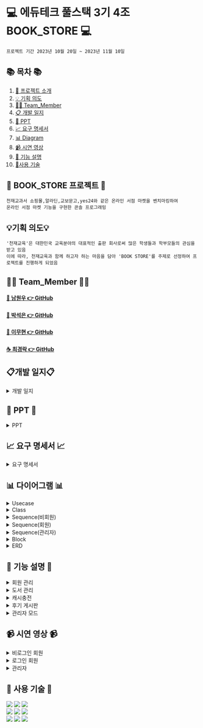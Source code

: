 #  💻 에듀테크 풀스택 3기 4조 BOOK_STORE 💻
```bash
프로젝트 기간 2023년 10월 20일 ~ 2023년 11월 10일
```
## 📚 목차 📚

1. [📖 프로젝트 소개](#-book_store-프로젝트-)
2. [💡 기획 의도](#기획-의도)
3. [🙋‍♀️ Team_Member](#%EF%B8%8F-team_member-%EF%B8%8F)
4. [📋 개발 일지](#개발-일지)
5. [📂 PPT](#-ppt-)
6. [📈  요구 명세서](#-요구-명세서-)
7. [📊 Diagram](#-다이어그램-)
8. [📹 시연 영상](#-시연-영상-)
9. [📝 기능 설명](#-기능-설명-)
10. [🔨사용 기술](#-사용-기술-)
   
      
## 📖 BOOK_STORE 프로젝트 📖
```bash프로젝트 소개
천재교과서 쇼핑몰,알라딘,교보문고,yes24와 같은 온라인 서점 마켓을 벤치마킹하여
온라인 서점 마켓 기능을 구현한 콘솔 프로그래밍
```
## 💡기획 의도💡
```
'천재교육'은 대한민국 교육분야의 대표적인 출판 회사로써 많은 학생들과 학부모들의 관심을 받고 있음
이에 따라, 천재교육과 함께 하고자 하는 마음을 담아 'BOOK STORE'를 주제로 선정하여 프로젝트를 진행하게 되었음
```

## 🙋‍♀️ Team_Member 🙋‍♀️

#### [🌱 남원우 👉 GitHub](https://github.com/wwnoov)
#### [🎵 박석은 👉 GitHub](https://github.com/seokeunpark)
#### [🧟 이무현 👉 GitHub](https://github.com/LMH9999)
#### [☕ 최경락 👉 GitHub](https://github.com/raknrak)

## 📋개발 일지📋
<details><summary>개발 일지</summary>
   
![개발일지](https://github.com/wwnoov/Team_ProJect/assets/145524959/02abd97a-26c8-4e52-ba7a-9e85c5d4b296)
</details>


## 📂 PPT 📂

<details><summary>PPT</summary>

![1](https://github.com/wwnoov/OC_Team_ProJect/assets/145524959/b79205c3-050c-4411-931c-86b7704b1b23)
![2](https://github.com/wwnoov/OC_Team_ProJect/assets/145524959/fe65175d-c4ba-468e-b41a-1ee70fb1e451)
![3](https://github.com/wwnoov/OC_Team_ProJect/assets/145524959/b0f02ace-18a7-453b-b4df-5d17b98e4082)
![4](https://github.com/wwnoov/OC_Team_ProJect/assets/145524959/4a60bed5-f17e-4b9c-b32a-7b32201f169e)
![5](https://github.com/wwnoov/OC_Team_ProJect/assets/145524959/466e391b-6a3f-400b-a80e-04638f4c5631)
![6](https://github.com/wwnoov/OC_Team_ProJect/assets/145524959/fe63ef09-782d-4f7e-95ba-985fa0206315)
![7](https://github.com/wwnoov/OC_Team_ProJect/assets/145524959/f1b3a582-f2fd-47fe-bca4-f22b20ae2fe8)
![8](https://github.com/wwnoov/OC_Team_ProJect/assets/145524959/d71a120e-93f7-461f-9f28-332a39881ce5)
![9](https://github.com/wwnoov/OC_Team_ProJect/assets/145524959/96651db8-8df0-40fe-b500-7b828c99e18c)
![10](https://github.com/wwnoov/OC_Team_ProJect/assets/145524959/55e954d0-0c27-4420-92e1-236a12cf674a)
![11](https://github.com/wwnoov/OC_Team_ProJect/assets/145524959/8d64b512-dd1f-446a-9c08-8c7aa9061138)
![12](https://github.com/wwnoov/OC_Team_ProJect/assets/145524959/f1affdd0-7143-4b53-9815-e283cda2a82a)
![13](https://github.com/wwnoov/OC_Team_ProJect/assets/145524959/d6877053-3290-4ea2-ab3d-d16c01b88bdd)
![14](https://github.com/wwnoov/OC_Team_ProJect/assets/145524959/ffdf8495-2ac4-4152-b6d5-5f537349d208)
![15](https://github.com/wwnoov/OC_Team_ProJect/assets/145524959/6eafcea1-763a-440c-8077-61cc0ad91849)
![16](https://github.com/wwnoov/OC_Team_ProJect/assets/145524959/fef2a1ce-64bc-47c1-a902-1899e70c9852)
![17](https://github.com/wwnoov/OC_Team_ProJect/assets/145524959/9e20ee8f-f10b-45b9-a1a0-06ae7041132f)
![18](https://github.com/wwnoov/OC_Team_ProJect/assets/145524959/1cc8b092-a2ec-4390-9b1c-488b2c539545)
![19](https://github.com/wwnoov/OC_Team_ProJect/assets/145524959/5c1e6592-545e-43f5-83f4-a9e9d1e43e64)
![20](https://github.com/wwnoov/OC_Team_ProJect/assets/145524959/981f72ca-f08a-4a70-997b-407de8d047eb)
![21](https://github.com/wwnoov/OC_Team_ProJect/assets/145524959/2996dc0d-ce90-445b-bad5-d301cac6882b)
![22](https://github.com/wwnoov/OC_Team_ProJect/assets/145524959/47c3f26c-a140-459c-a95d-edde3c9aac50)
![23](https://github.com/wwnoov/OC_Team_ProJect/assets/145524959/4f46de91-85bf-4587-a72f-932547724468)
![24](https://github.com/wwnoov/OC_Team_ProJect/assets/145524959/3a7f1b24-4b95-4606-aca3-87358c7149cb)
![25](https://github.com/wwnoov/OC_Team_ProJect/assets/145524959/9a74daaa-5d66-40d2-8d41-9deefe055904)
![26](https://github.com/wwnoov/OC_Team_ProJect/assets/145524959/0470af84-7f9a-469a-ad32-5d9d10896db1)
![27](https://github.com/wwnoov/OC_Team_ProJect/assets/145524959/525edf0f-d1f9-4091-a6a4-18b25264df66)
![28](https://github.com/wwnoov/OC_Team_ProJect/assets/145524959/c02392c1-a3e0-4dcf-8eeb-fbe99314fc6b)
![29](https://github.com/wwnoov/OC_Team_ProJect/assets/145524959/d1149137-4580-4ee0-bdb8-6ae9cd15ff77)
![30](https://github.com/wwnoov/OC_Team_ProJect/assets/145524959/2d0db509-27f1-4df8-abaa-1ab34d6d9adb)
![31](https://github.com/wwnoov/OC_Team_ProJect/assets/145524959/92227787-218c-49bc-859f-44de2857eeef)
![32](https://github.com/wwnoov/OC_Team_ProJect/assets/145524959/cebce2d6-ec17-439a-aafc-9d18f07b2021)
![33](https://github.com/wwnoov/OC_Team_ProJect/assets/145524959/00ff2335-05ae-4a2f-b55a-210da8e56e79)
![34](https://github.com/wwnoov/OC_Team_ProJect/assets/145524959/e539f648-f8a6-4824-b04e-fcddf1530d80)
![35](https://github.com/wwnoov/OC_Team_ProJect/assets/145524959/fdfd1e53-318e-4bdd-b6ec-1e8034f565f7)
![36](https://github.com/wwnoov/OC_Team_ProJect/assets/145524959/71b92b5b-fefb-4295-b315-701bd4094ef7)
![37](https://github.com/wwnoov/OC_Team_ProJect/assets/145524959/9850c4c2-298f-4057-ae1f-eac27eb7cd1e)
![38](https://github.com/wwnoov/OC_Team_ProJect/assets/145524959/a61223f5-7d57-4504-a291-ffa36d42c55b)
![39](https://github.com/wwnoov/OC_Team_ProJect/assets/145524959/9fcd48a4-887e-4ea0-a038-e9870ac85689)
![40](https://github.com/wwnoov/OC_Team_ProJect/assets/145524959/0c35ff33-fafb-4a5f-85a4-ad0b8016fc9c)
![41](https://github.com/wwnoov/OC_Team_ProJect/assets/145524959/fe7bca0b-7e40-4568-aaa2-129ff2b90a29)
![42](https://github.com/wwnoov/OC_Team_ProJect/assets/145524959/f3767a55-63ec-4f7a-a5f9-4ab421800b68)
![43](https://github.com/wwnoov/OC_Team_ProJect/assets/145524959/18d33c09-feed-41ef-84bf-b7763b6f311f)
![44](https://github.com/wwnoov/OC_Team_ProJect/assets/145524959/2893bab6-3ceb-4a87-9b34-7bb3c6044592)
![45](https://github.com/wwnoov/OC_Team_ProJect/assets/145524959/0901b180-25e2-45b7-95c5-3644e0ad1834)

</details>


## 📈 요구 명세서 📈

<details><summary>요구 명세서</summary>

  <img src="https://github.com/wwnoov/Team_ProJect/blob/main/%ED%9A%8C%EC%9D%98%EB%A1%9D/%EC%9A%94%EA%B5%AC%EB%AA%85%EC%84%B8%EC%84%9C.png">
</details>

## 📊 다이어그램 📊

<details><summary>Usecase</summary>
<img src="https://github.com/wwnoov/Team_ProJect/blob/main/%ED%9A%8C%EC%9D%98%EB%A1%9D/4%EC%B0%A8%ED%9A%8C%EC%9D%98%EB%A1%9D/%EC%9C%A0%EC%8A%A4%EC%BC%80%EC%9D%B4%EC%8A%A42.png">
</details>

<details><summary>Class</summary>
  
<img src="https://github.com/seokeunpark/Team_ProJect/assets/145525099/5350cac5-b8af-48d6-b732-17e886037df0">

</details>
<details><summary>Sequence(비회원)</summary>
    
<img src="https://github.com/seokeunpark/Team_ProJect/assets/145525099/b479afc3-e8f9-4ee9-be58-9f7ae4927553">

</details>

</details>
<details><summary>Sequence(회원)</summary>
    
<img src="https://github.com/seokeunpark/Team_ProJect/assets/145525099/76d38c0d-66aa-45b3-846b-07972275234c">

</details>

</details>
<details><summary>Sequence(관리자)</summary>
    
<img src="https://github.com/seokeunpark/Team_ProJect/assets/145525099/a9dc285b-1a93-4886-9d32-edbba7e26783">

</details>

<details><summary>Block</summary>
    
<img src="https://github.com/seokeunpark/Team_ProJect/assets/145525099/26862a15-f0d3-4763-b8a4-fb26e16cd364">
    
</details>

<details><summary>ERD</summary>
<img src="https://github.com/seokeunpark/Team_ProJect/assets/145525099/824d1422-3be9-4b6e-90f2-78357c942dbe">
    
</details>

## 📝 기능 설명 📝
<details><summary>회원 관리
</summary>
   
[- 회원 가입시 중복 아이디 체크](https://github.com/wwnoov/Team_ProJect/blob/3d71db7397e3876ed22a09574323a7d3f5cff59e/Team_BookStore/src/BookStore.java#L1472C9-L1493C17)
<br/>
<img src="https://github.com/wwnoov/Team_ProJect/assets/145524959/27c7aff1-5231-485a-b1f3-1d8065977024" width="350px" height="150px">

<br/>

[- 관리자 아이디 가입 불가](https://github.com/wwnoov/Team_ProJect/blob/3d71db7397e3876ed22a09574323a7d3f5cff59e/Team_BookStore/src/BookStore.java#L1464C13-L1467C23")
<br/>
<img src="https://github.com/wwnoov/Team_ProJect/assets/145524959/243eba1e-7776-4a65-ae96-3d82f29b6fae" width="350px" height="150px">

<br/>

[- 로그인 시 비밀번호 오류 3회 시 로그인 불가](https://github.com/wwnoov/Team_ProJect/blob/3d71db7397e3876ed22a09574323a7d3f5cff59e/Team_BookStore/src/BookStore.java#L132C5-L188C17)
<br/>
<img src="https://github.com/wwnoov/Team_ProJect/assets/145524959/dbd6b9aa-e51c-4101-8db7-8b0347b20dda" width="350px" height="150px">

<br/>
</details>

<details><summary>도서 관리
</summary>
   
[- 도서 조회 · 구매]
<br/>
<img src="https://github.com/wwnoov/OC_Team_ProJect/assets/145524959/53355531-c6bb-421d-9920-b0203d21da7e"  width="500px" height="250px">
<br/>
   
[- 추천 도서]
<br/>
<img src="https://github.com/wwnoov/OC_Team_ProJect/assets/145524959/664a2a1e-600c-46e4-beb7-1700576e4c5f" width="500px" height="250px" >
<br/>
</details>

<details><summary>캐시충전
</summary>

[- 캐시충전]
<br/>
<img src="https://github.com/wwnoov/OC_Team_ProJect/assets/145524959/1d4d4890-f7df-4d4d-9fcb-e23e6863634f" width="500px" height="250px">

<br/>
 
[- 영수증]
<br/>
 <img src="https://github.com/wwnoov/OC_Team_ProJect/assets/145524959/40588a18-1593-4c24-990b-6cf305527a4d" width="500px" height="250px">

<br/>
</details>

<details><summary>후기 게시판
</summary>
   
[- 후기 게시글 등록](https://github.com/wwnoov/Team_ProJect/blob/4746ae41dc91a54c0eb54f17055d513a52899c29/Team_BookStore/src/BookStore.java#L271C5-L309C6) 
<br/>

<img src="https://github.com/wwnoov/OC_Team_ProJect/assets/145524959/902f811a-c90e-4c57-a7d7-7d815b0fa7ce" width="500" height="250">

<br/>

[- 후기 게시글 상세 읽기](https://github.com/wwnoov/Team_ProJect/blob/4746ae41dc91a54c0eb54f17055d513a52899c29/Team_BookStore/src/BookStore.java#L476C5-L494C6)

<br/>
<img src="https://github.com/wwnoov/OC_Team_ProJect/assets/145524959/55cac440-02b5-4c99-9059-be8eabe8e39e" width="500" height="250">

<br/>

[- 후기 게시글 수정/삭제](https://github.com/wwnoov/Team_ProJect/blob/4746ae41dc91a54c0eb54f17055d513a52899c29/Team_BookStore/src/BookStore.java#L437C5-L471C21)

<br/>
<img src="https://github.com/wwnoov/OC_Team_ProJect/assets/145524959/e1828fb5-733a-4fde-81b9-60fe138a68dc" width="500" height="250">
<br/>

</details>


<details><summary>관리자 모드
</summary>

[- 관리자 로그인]
<br/>
<img src="https://github.com/wwnoov/OC_Team_ProJect/assets/145524959/a444c3f1-f3e0-41b1-9a79-86606a4a5780"  width="500" height="250">
<br/>
[- 관리자 새책 추가]
<br/>
<img src="https://github.com/wwnoov/OC_Team_ProJect/assets/145524959/74d5bf7c-5989-43af-8909-daade09489c6"  width="500" height="250">
<br/>
[- 관리자 게시판관리]
<br/>
<img src="https://github.com/wwnoov/OC_Team_ProJect/assets/145524959/060c613e-1425-4f6f-a580-ee0a3f3fd6b3"  width="500" height="250">
<br/>
[- 관리자 이달의 도서] 
<br/>
<img src="https://github.com/wwnoov/OC_Team_ProJect/assets/145524959/cfa076e8-3c9a-45ac-bc8e-27ef11c71b2d"  width="500" height="150">

</details>

## 📹 시연 영상 📹

<details><summary>비로그인 회원</summary>
   
![noLogin](https://github.com/LMH9999/LMH_Web_SPrj/assets/145963633/a0e07992-74fe-4f0d-88e1-3953d54f60c6)
</details>
    
<details><summary>로그인 회원</summary>
    
![login](https://github.com/LMH9999/LMH_Web_SPrj/assets/145963633/037020d3-455c-4aef-b103-1e677699d6e3)

</details>

<details><summary>관리자</summary>
    
![admin](https://github.com/LMH9999/LMH_Web_SPrj/assets/145963633/650347ac-ad51-498d-aaeb-49be9c2a4dab)


</details>


## 🔨 사용 기술 🔨
<div>
<img src="https://img.shields.io/badge/JAVA-C01818?style=flat-square&logo=coffeescript&logoColor=white" />
<img src="https://img.shields.io/badge/MySQL-4479A1?style=flat&logo=MySQL&logoColor=white" />
<img src="https://img.shields.io/badge/MariaDB-003545?style=flat&logo=MariaDB&logoColor=white" />
<br>
<img src="https://img.shields.io/badge/IntelliJ-000000?style=flat-square&logo=intellijidea&logoColor=white" />
<img src="https://img.shields.io/badge/Slack-4A154B?style=flat-square&logo=slack&logoColor=white" />
<img src="https://img.shields.io/badge/StarUML-E25A1C?style=flat-square&logo=apachespark&logoColor=white" />
<br>
<img src="https://img.shields.io/badge/GitHub-181717?style=flat-square&logo=GitHub&logoColor=white" />
<img src="https://img.shields.io/badge/Git-F05032?style=flat-square&logo=git&logoColor=white" />
<img src="https://img.shields.io/badge/Sourcetree-0052CC?style=flat-square&logo=Sourcetree&logoColor=blue" />
<br>

</div>


